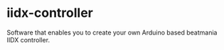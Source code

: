 # iidx-controller
Software that enables you to create your own Arduino based beatmania IIDX controller.

